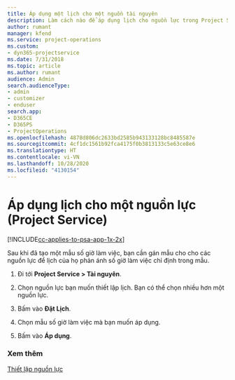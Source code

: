 ```yaml
---
title: Áp dụng một lịch cho một nguồn tài nguyên
description: Làm cách nào để áp dụng lịch cho nguồn lực trong Project Service
author: rumant
manager: kfend
ms.service: project-operations
ms.custom:
- dyn365-projectservice
ms.date: 7/31/2018
ms.topic: article
ms.author: rumant
audience: Admin
search.audienceType:
- admin
- customizer
- enduser
search.app:
- D365CE
- D365PS
- ProjectOperations
ms.openlocfilehash: 4878d806dc2633bd2585b943133128bc8485587e
ms.sourcegitcommit: 4cf1dc1561b92fca4175f0b3813133c5e63ce8e6
ms.translationtype: HT
ms.contentlocale: vi-VN
ms.lasthandoff: 10/28/2020
ms.locfileid: "4130154"
---
```

# <a name="apply-a-calendar-to-a-resource-project-service"></a>Áp dụng lịch cho một nguồn lực (Project Service)

[!INCLUDE[cc-applies-to-psa-app-1x-2x](../includes/cc-applies-to-psa-app-1x-2x.md)]

Sau khi đã tạo một mẫu số giờ làm việc, bạn cần gán mẫu cho cho các nguồn lực để lịch của họ phản ánh số giờ làm việc chỉ định trong mẫu.  
  
1.  Đi tới **Project Service > Tài nguyên**.  
  
2.  Chọn nguồn lực bạn muốn thiết lập lịch. Bạn có thể chọn nhiều hơn một nguồn lực.  
  
3.  Bấm vào **Đặt Lịch**.  
  
4.  Chọn mẫu số giờ làm việc mà bạn muốn áp dụng.  
  
5.  Bấm vào **Áp dụng**.  
  
### <a name="see-also"></a>Xem thêm  
 [Thiết lập nguồn lực](../psa/set-up-resources.md)
